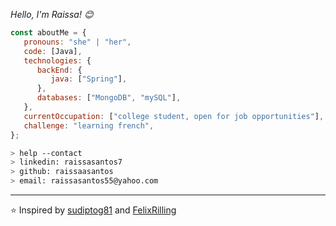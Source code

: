 


<p><em>Hello, I'm Raissa! 😊</br>
</em></p>


```javascript
const aboutMe = {
   pronouns: "she" | "her",
   code: [Java],
   technologies: {
      backEnd: {
         java: ["Spring"],
      },
      databases: ["MongoDB", "mySQL"],
   },
   currentOccupation: ["college student, open for job opportunities"],
   challenge: "learning french",
};
```
````bash
> help --contact
> linkedin: raissasantos7
> github: raissaasantos
> email: raissasantos55@yahoo.com
````

---

⭐️ Inspired by [sudiptog81](https://github.com/sudiptog81) and  [FelixRilling](https://github.com/)


























